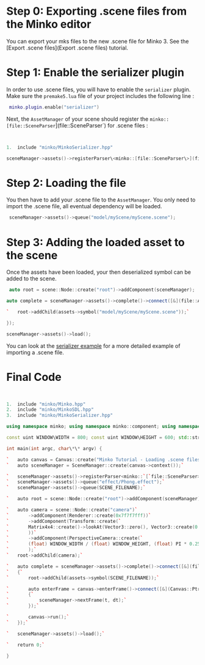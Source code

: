 Step 0: Exporting .scene files from the Minko editor
====================================================

You can export your mks files to the new .scene file for Minko 3. See the [Export .scene files](Export .scene files) tutorial.

Step 1: Enable the serializer plugin
====================================

In order to use .scene files, you will have to enable the `serializer` plugin. Make sure the `premake5.lua` file of your project includes the following line :


```lua
 minko.plugin.enable("serializer") 
```


Next, the `AssetManager` of your scene should register the `minko::[file::SceneParser`](file::SceneParser`) for .scene files : 
```cpp


1.  include "minko/MinkoSerializer.hpp"

sceneManager->assets()->registerParser\<minko::[file::SceneParser\>](file::SceneParser>)("scene"); 
```


Step 2: Loading the file
========================

You then have to add your .scene file to the `AssetManager`. You only need to import the .scene file, all eventual dependency will be loaded. 
```cpp
 sceneManager->assets()->queue("model/myScene/myScene.scene"); 
```


Step 3: Adding the loaded asset to the scene
============================================

Once the assets have been loaded, your then deserialized symbol can be added to the scene. 
```cpp
 auto root = scene::Node::create("root")->addComponent(sceneManager);

auto complete = sceneManager->assets()->complete()->connect([&](file::AssetLibrary::Ptr assets) {

`   root->addChild(assets->symbol("model/myScene/myScene.scene"));`

});

sceneManager->assets()->load(); 
```


You can look at the [serializer example](ExampleSerializer.md) for a more detailed example of importing a .scene file.

Final Code
==========


```cpp


1.  include "minko/Minko.hpp"
2.  include "minko/MinkoSDL.hpp"
3.  include "minko/MinkoSerializer.hpp"

using namespace minko; using namespace minko::component; using namespace minko::math;

const uint WINDOW\WIDTH = 800; const uint WINDOW\HEIGHT = 600; std::string SCENE\FILENAME = "model/myScene/myScene.scene";

int main(int argc, char\*\* argv) {

`   auto canvas = Canvas::create("Minko Tutorial - Loading .scene files", WINDOW_WIDTH, WINDOW_HEIGHT);`
`   auto sceneManager = SceneManager::create(canvas->context());`

`   sceneManager->assets()->registerParser<minko::`[`file::SceneParser>`](file::SceneParser>)`("scene");`
`   sceneManager->assets()->queue("effect/Phong.effect");`
`   sceneManager->assets()->queue(SCENE_FILENAME);`

`   auto root = scene::Node::create("root")->addComponent(sceneManager);`

`   auto camera = scene::Node::create("camera")`
`       ->addComponent(Renderer::create(0x7f7f7fff))`
`       ->addComponent(Transform::create(`
`       Matrix4x4::create()->lookAt(Vector3::zero(), Vector3::create(0., 3., -5.f))`
`       ))`
`       ->addComponent(PerspectiveCamera::create(`
`       (float) WINDOW_WIDTH / (float) WINDOW_HEIGHT, (float) PI * 0.25f, .1f, 1000.f)`
`       );`
`   root->addChild(camera);`

`   auto complete = sceneManager->assets()->complete()->connect([&](file::AssetLibrary::Ptr assets)`
`   {`
`       root->addChild(assets->symbol(SCENE_FILENAME));`

`       auto enterFrame = canvas->enterFrame()->connect([&](Canvas::Ptr canvas, float t, float dt)`
`       {`
`           sceneManager->nextFrame(t, dt);`
`       });`

`       canvas->run();`
`   });`

`   sceneManager->assets()->load();`

`   return 0;`

} 
```


